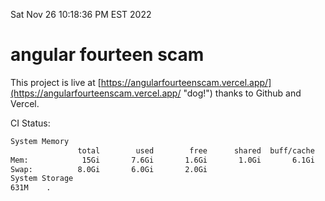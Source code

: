Sat Nov 26 10:18:36 PM EST 2022

# angular fourteen scam


This project is live at [https://angularfourteenscam.vercel.app/](https://angularfourteenscam.vercel.app/ "dog!") thanks to Github and Vercel.

CI Status: 

```bash
System Memory
               total        used        free      shared  buff/cache   available
Mem:            15Gi       7.6Gi       1.6Gi       1.0Gi       6.1Gi       6.1Gi
Swap:          8.0Gi       6.0Gi       2.0Gi
System Storage
631M	.
```
